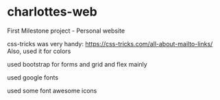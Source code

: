 # charlottes-web
First Milestone project - Personal website


css-tricks was very handy:
https://css-tricks.com/all-about-mailto-links/
Also, used it for colors

used bootstrap for forms and grid and flex mainly

used google fonts

used some font awesome icons